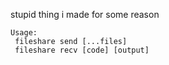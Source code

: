stupid thing i made for some reason

```
Usage:
 fileshare send [...files]
 fileshare recv [code] [output]
```
